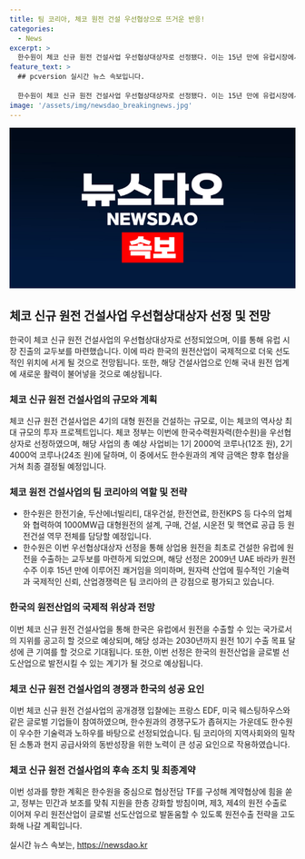 ```yaml
---
title: 팀 코리아, 체코 원전 건설 우선협상으로 뜨거운 반응!
categories:
  - News
excerpt: >
  한수원이 체코 신규 원전 건설사업 우선협상대상자로 선정됐다. 이는 15년 만에 유럽시장에서의 상업용 원전 건설의 교두보를 열었으며, 24조 원 규모의 프로젝트로 알려져 있다. 이로써 우리나라는 유럽 원전 시장 진출의 교두보를 열었으며, 2030년까지 10기의 원전 수출 목표에 도전하는 모습을 보일 것으로 전망되고 있다. 이러한 결과는 2년 4개월의 결과로, 한수원과 협력업체, 정부 등이 힘을 합쳐 이뤄낸 것으로 평가되고 있다.
feature_text: >
  ## pcversion 실시간 뉴스 속보입니다.

  한수원이 체코 신규 원전 건설사업 우선협상대상자로 선정됐다. 이는 15년 만에 유럽시장에서의 상업용 원전 건설의 교두보를 열었으며, 24조 원 규모의 프로젝트로 알려져 있다. 이로써 우리나라는 유럽 원전 시장 진출의 교두보를 열었으며, 2030년까지 10기의 원전 수출 목표에 도전하는 모습을 보일 것으로 전망되고 있다. 이러한 결과는 2년 4개월의 결과로, 한수원과 협력업체, 정부 등이 힘을 합쳐 이뤄낸 것으로 평가되고 있다.
image: '/assets/img/newsdao_breakingnews.jpg'
---
```


<p><img src="/assets/img/newsdao_breakingnews.jpg" alt="pcversion 속보" /></p>

<h2 data-ke-size="size26">체코 신규 원전 건설사업 우선협상대상자 선정 및 전망</h2>

<p data-ke-size="size16">한국이 체코 신규 원전 건설사업의 우선협상대상자로 선정되었으며, 이를 통해 유럽 시장 진출의 교두보를 마련했습니다. 이에 따라 한국의 원전산업이 국제적으로 더욱 선도적인 위치에 서게 될 것으로 전망됩니다. 또한, 해당 건설사업으로 인해 국내 원전 업계에 새로운 활력이 불어넣을 것으로 예상됩니다.</p>

<h3 data-ke-size="size22">체코 신규 원전 건설사업의 규모와 계획</h3>

<p data-ke-size="size16">체코 신규 원전 건설사업은 4기의 대형 원전을 건설하는 규모로, 이는 체코의 역사상 최대 규모의 투자 프로젝트입니다. 체코 정부는 이번에 한국수력원자력(한수원)을 우선협상자로 선정하였으며, 해당 사업의 총 예상 사업비는 1기 2000억 코루나(12조 원), 2기 4000억 코루나(24조 원)에 달하며, 이 중에서도 한수원과의 계약 금액은 향후 협상을 거쳐 최종 결정될 예정입니다.</p>

<h3 data-ke-size="size22">체코 원전 건설사업의 팀 코리아의 역할 및 전략</h3>

<ul>
    <li>한수원은 한전기술, 두산에너빌리티, 대우건설, 한전연료, 한전KPS 등 다수의 업체와 협력하여 1000MW급 대형원전의 설계, 구매, 건설, 시운전 및 핵연료 공급 등 원전건설 역무 전체를 담당할 예정입니다.</li>
    <li>한수원은 이번 우선협상대상자 선정을 통해 상업용 원전을 최초로 건설한 유럽에 원전을 수출하는 교두보를 마련하게 되었으며, 해당 선정은 2009년 UAE 바라카 원전 수주 이후 15년 만에 이루어진 쾌거임을 의미하며, 원자력 산업에 필수적인 기술력과 국제적인 신뢰, 산업경쟁력은 팀 코리아의 큰 강점으로 평가되고 있습니다.</li>
</ul>

<h3 data-ke-size="size22">한국의 원전산업의 국제적 위상과 전망</h3>

<p data-ke-size="size16">이번 체코 신규 원전 건설사업을 통해 한국은 유럽에서 원전을 수출할 수 있는 국가로서의 지위를 공고히 할 것으로 예상되며, 해당 성과는 2030년까지 원전 10기 수출 목표 달성에 큰 기여를 할 것으로 기대됩니다. 또한, 이번 선정은 한국의 원전산업을 글로벌 선도산업으로 발전시킬 수 있는 계기가 될 것으로 예상됩니다.</p>

<h3 data-ke-size="size22">체코 신규 원전 건설사업의 경쟁과 한국의 성공 요인</h3>

<p data-ke-size="size16">이번 체코 신규 원전 건설사업의 공개경쟁 입찰에는 프랑스 EDF, 미국 웨스팅하우스와 같은 글로벌 기업들이 참여하였으며, 한수원과의 경쟁구도가 좁혀지는 가운데도 한수원이 우수한 기술력과 노하우를 바탕으로 선정되었습니다. 팀 코리아의 지역사회와의 밀착된 소통과 현지 공급사와의 동반성장을 위한 노력이 큰 성공 요인으로 작용하였습니다.</p>

<h3 data-ke-size="size22">체코 신규 원전 건설사업의 후속 조치 및 최종계약</h3>

<p data-ke-size="size16">이번 성과를 향한 계획은 한수원을 중심으로 협상전담 TF를 구성해 계약협상에 힘을 쏟고, 정부는 민간과 보조를 맞춰 지원을 한층 강화할 방침이며, 제3, 제4의 원전 수출로 이어져 우리 원전산업이 글로벌 선도산업으로 발돋움할 수 있도록 원전수출 전략을 고도화해 나갈 계획입니다.</p>
실시간 뉴스 속보는, <a href="https://newsdao.kr" rel="dofollow">https://newsdao.kr</a>


